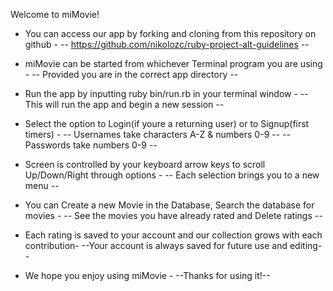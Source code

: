 Welcome to miMovie!
- You can access our app by forking and cloning from this repository on github -
        -- https://github.com/nikolozc/ruby-project-alt-guidelines --

- miMovie can be started from whichever Terminal program you are using -
        -- Provided you are in the correct app directory --

- Run the app by inputting ruby bin/run.rb in your terminal window -
        -- This will run the app and begin a new session --

- Select the option to Login(if youre a returning user) or to Signup(first timers) -
            -- Usernames take characters A-Z & numbers 0-9 --
                    -- Passwords take numbers 0-9 --

- Screen is controlled by your keyboard arrow keys to scroll Up/Down/Right through options -
            -- Each selection brings you to a new menu --

- You can Create a new Movie in the Database, Search the database for movies -
        -- See the movies you have already rated and Delete ratings --

- Each rating is saved to your account and our collection grows with each contribution-
        --Your account is always saved for future use and editing--

- We hope you enjoy using miMovie -
    --Thanks for using it!--
